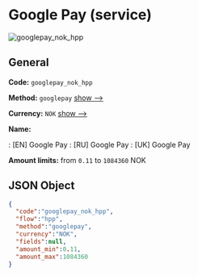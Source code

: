 
# Google Pay (service) 
![googlepay_nok_hpp](https://static.openfintech.io/payment_methods/googlepay_nok_hpp/logo.svg?w=400&c=v0.59.26#w200)  

## General 
 
**Code:** `googlepay_nok_hpp` 
 
**Method:** `googlepay` 
 [show -->](/payment-methods/googlepay/) 
 
**Currency:** `NOK` [show -->](/currencies/NOK/) 
 
**Name:** 
 
:	[EN] Google Pay 
:	[RU] Google Pay 
:	[UK] Google Pay 
 
**Amount limits:** from `0.11` to `1084360` NOK 

## JSON Object 

```json
{
  "code":"googlepay_nok_hpp",
  "flow":"hpp",
  "method":"googlepay",
  "currency":"NOK",
  "fields":null,
  "amount_min":0.11,
  "amount_max":1084360
}
```  
